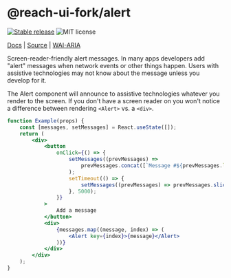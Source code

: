 # @reach-ui-fork/alert

[![Stable release](https://img.shields.io/npm/v/@reach-ui-fork/alert.svg)](https://npm.im/@reach-ui-fork/alert) ![MIT license](https://badgen.now.sh/badge/license/MIT)

[Docs](https://reach.tech/alert) | [Source](https://github.com/reach/reach-ui/tree/main/packages/alert) | [WAI-ARIA](https://www.w3.org/TR/wai-aria-practices-1.2/#alert)

Screen-reader-friendly alert messages. In many apps developers add "alert" messages when network events or other things happen. Users with assistive technologies may not know about the message unless you develop for it.

The Alert component will announce to assistive technologies whatever you render to the screen. If you don't have a screen reader on you won't notice a difference between rendering `<Alert>` vs. a `<div>`.

```jsx
function Example(props) {
	const [messages, setMessages] = React.useState([]);
	return (
		<div>
			<button
				onClick={() => {
					setMessages((prevMessages) =>
						prevMessages.concat([`Message #${prevMessages.length + 1}`])
					);
					setTimeout(() => {
						setMessages((prevMessages) => prevMessages.slice(1));
					}, 5000);
				}}
			>
				Add a message
			</button>
			<div>
				{messages.map((message, index) => (
					<Alert key={index}>{message}</Alert>
				))}
			</div>
		</div>
	);
}
```
